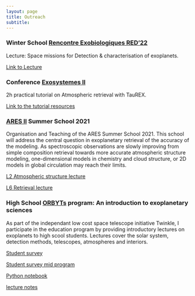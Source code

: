 ```yaml
---
layout: page
title: Outreach
subtitle: 
---
```

### Winter School [Rencontre Exobiologiques RED’22](http://www.exobiologie.fr/red/index.php/en/red16-astrobiology-course/)

Lecture: Space missions for Detection & characterisation of exoplanets.

[Link to Lecture](https://liveuclac-my.sharepoint.com/:p:/g/personal/ucapqch_ucl_ac_uk/EcVI1MPSDUBOup4iAj0_NI0BYoQICZQ2vJlQdRLzmQKgOw?e=VzeBZS)


### Conference [Exosystemes II](https://exosystemes2.sciencesconf.org/)

2h practical tutorial on Atmospheric retrieval with TauREX.

[Link to the tutorial resources](https://liveuclac-my.sharepoint.com/:f:/g/personal/ucapqch_ucl_ac_uk/EuwHMBWvw7NEhC6bw32W-ZABZNuRGYjTVfSpdORDidvvYQ?e=5yhB4V)

### [ARES II](http://www.iap.fr/useriap/beaulieu/ARIEL/ARIEL-School2021-index.html) Summer School 2021

Organisation and Teaching of the ARES Summer School 2021. This school will address the central question in exoplanetary retrieval of the accuracy of the modeling. As spectroscopic observations are slowly improving from simple composition retrieval towards more accurate atmospheric structure modeling, one-dimensional models in chemistry and cloud structure, or 2D models in global circulation may reach their limits.

[L2 Atmospheric structure lecture](https://liveuclac-my.sharepoint.com/:p:/g/personal/ucapqch_ucl_ac_uk/Ea860jjAmnREtR_NDDYYK8cBFcKDvEoE5bbNvZierFycAA?e=dIVAbY)

[L6 Retrieval lecture](https://liveuclac-my.sharepoint.com/:p:/g/personal/ucapqch_ucl_ac_uk/EQFaXvD9j3pCir9cY5_eNGYB-I9B_6MadxGkSPPnEy8d8A?e=DtnJFZ)




### High School [ORBYTs](http://www.twinkle-spacemission.co.uk/orbyts/) program: An introduction to exoplanetary sciences

As part of the independant low cost space telescope initiative Twinkle, I participate in the education program by providing introductory lectures on exoplanets to high scool students. Lectures cover the solar system, detection methods, telescopes, atmospheres and interiors. 

[Student survey](https://l.facebook.com/l.php?u=https%3A%2F%2Fdocs.google.com%2Fforms%2Fd%2F1iEa3RBnsUDMjdKx37ORYvMlhizCLs6Cyr7lhY3vF9yc%2Fviewform%3Fedit_requested%3Dtrue%26fbclid%3DIwAR1GyZFSYfSSt3-gcWrOUC-jUwgRyCdR9RCFhgpVlwc015oHWx_uya_SDJk&h=AT2D1coBqIiWlxVm47eoR5dsSrUCO8T3aIVRFLVvl85sImN7iyaMtb3DfyJn2C4jYT97H7yDktTTSn9nLSby7w93nYpMMkFiWJ1ePoqlbnuVKB3J3eX8ttVJ5x8Yc0Ov9eTLZKRa)

[Student survey mid program](https://www.surveymonkey.co.uk/r/7HDPFKK)

[Python notebook](https://colab.research.google.com/drive/1dKtBacFXF8ahjZWxPA4ineJ0E8D7uU8j?fbclid=IwAR0vISBscAObo_OLWlddxSt3fLFbGftBbV6wKQRo7C4sC7MOFT3XXwsunrY)

[lecture notes](https://liveuclac-my.sharepoint.com/:f:/g/personal/ucapqch_ucl_ac_uk/EgDOXABg22VDlDgFrhmss7YB6TM87CLZblsAZaTJEeRHkw)

